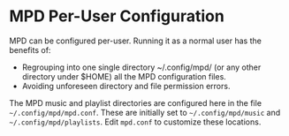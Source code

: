 # MPD Per-User Configuration

MPD can be configured per-user. Running it as a normal user has the benefits of:

- Regrouping into one single directory ~/.config/mpd/ (or any other directory under $HOME) all the MPD configuration files.
- Avoiding unforeseen directory and file permission errors.

The MPD music and playlist directories are configured here in the file
`~/.config/mpd/mpd.conf`. These are initially set to `~/.config/mpd/music`
and `~/.config/mpd/playlists`. Edit `mpd.conf` to customize these locations.
